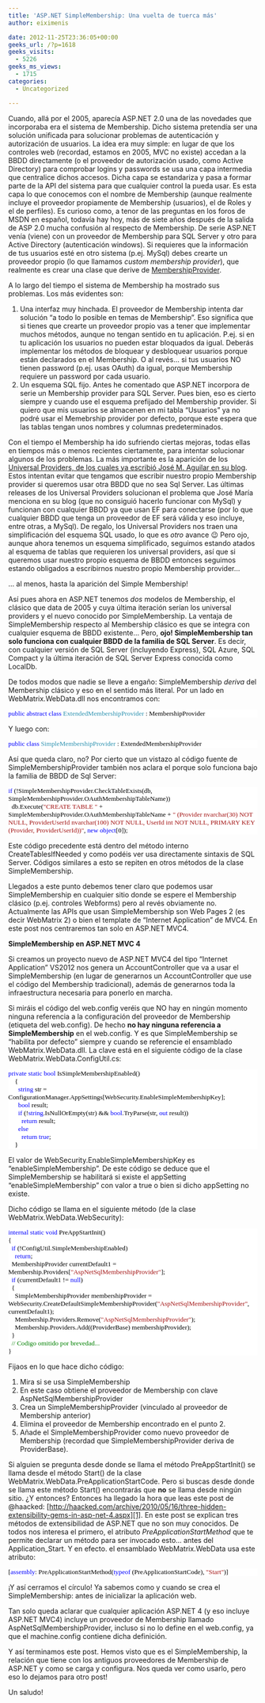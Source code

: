 ```yaml
---
title: 'ASP.NET SimpleMembership: Una vuelta de tuerca más'
author: eiximenis

date: 2012-11-25T23:36:05+00:00
geeks_url: /?p=1618
geeks_visits:
  - 5226
geeks_ms_views:
  - 1715
categories:
  - Uncategorized

---
```

Cuando, allá por el 2005, aparecía ASP.NET 2.0 una de las novedades que incorporaba era el sistema de Membership. Dicho sistema pretendía ser una solución unificada para solucionar problemas de autenticación y autorización de usuarios. La idea era muy simple: en lugar de que los controles web (recordad, estamos en 2005, MVC no existe) accedan a la BBDD directamente (o el proveedor de autorización usado, como Active Directory) para comprobar logins y passwords se usa una capa intermedia que centralice dichos accesos. Dicha capa se estandariza y pasa a formar parte de la API del sistema para que cualquier control la pueda usar. Es esta capa lo que conocemos con el nombre de Membership (aunque realmente incluye el proveedor propiamente de Membership (usuarios), el de Roles y el de perfiles). Es curioso como, a tenor de las preguntas en los foros de MSDN en español, todavía hay hoy, más de siete años después de la salida de ASP 2.0 mucha confusión al respecto de Membership. De serie ASP.NET venía (viene) con un proveedor de Membership para SQL Server y otro para Active Directory (autenticación windows). Si requieres que la información de tus usuarios esté en otro sistema (p.ej. MySql) debes crearte un proveedor propio (lo que llamamos _custom membership provider_), que realmente es crear una clase que derive de <a href="http://msdn.microsoft.com/es-es/library/system.web.security.membershipprovider(v=vs.80).aspx" target="_blank" rel="noopener noreferrer">MembershipProvider</a>.

A lo largo del tiempo el sistema de Membership ha mostrado sus problemas. Los más evidentes son:

  1. Una interfaz muy hinchada. El proveedor de Membership intenta dar solución “a todo lo posible en temas de Membership”. Eso significa que si tienes que crearte un proveedor propio vas a tener que implementar muchos métodos, aunque no tengan sentido en tu aplicación. P.ej. si en tu aplicación los usuarios no pueden estar bloquados da igual. Deberás implementar los métodos de bloquear y desbloquear usuarios porque están declarados en el Membership. O al revés… si tus usuarios NO tienen password (p.ej. usas OAuth) da igual, porque Membership requiere un password por cada usuario. 
  2. Un esquema SQL fijo. Antes he comentado que ASP.NET incorpora de serie un Membership provider para SQL Server. Pues bien, eso es cierto siempre y cuando use el esquema prefijado del Membership provider. Si quiero que mis usuarios se almacenen en mi tabla “Usuarios” ya no podré usar el Memebrship provider por defecto, porque este espera que las tablas tengan unos nombres y columnas predeterminados. 

Con el tiempo el Membership ha ido sufriendo ciertas mejoras, todas ellas en tiempos más o menos recientes ciertamente, para intentar solucionar algunos de los problemas. La más importante es la aparición de los <a href="http://www.variablenotfound.com/2011/09/aspnet-universal-providers.html" target="_blank" rel="noopener noreferrer">Universal Providers, de los cuales ya escribió José M. Aguilar en su blog</a>. Estos intentan evitar que tengamos que escribir nuestro propio Membership provider si queremos usar otra BBDD que no sea Sql Server. Las últimas releases de los Universal Providers solucionan el problema que José María menciona en su blog (que no consiguió hacerlo funcionar con MySql) y funcionan con cualquier BBDD ya que usan EF para conectarse (por lo que cualquier BBDD que tenga un proveedor de EF será válida y eso incluye, entre otras, a MySql). De regalo, los Universal Providers nos traen una simplificación del esquema SQL usado, lo que es _otro_ avance 😉 Pero ojo, aunque ahora tenemos un esquema simplificado, seguimos estando atados al esquema de tablas que requieren los universal providers, así que si queremos usar nuestro propio esquema de BBDD entonces seguimos estando obligados a escribirnos nuestro propio Membership provider…

… al menos, hasta la aparición del Simple Membership!

Así pues ahora en ASP.NET tenemos _dos_ modelos de Membership, el clásico que data de 2005 y cuya última iteración serían los universal providers y el nuevo conocido por SimpleMembership. La ventaja de SimpleMembership respecto al Membership clásico es que se integra con cualquier esquema de BBDD existente… Pero, **ojo! SimpleMembership tan solo funciona con cualquier BBDD de la familia de SQL Server**. Es decir, con cualquier versión de SQL Server (incluyendo Express), SQL Azure, SQL Compact y la última iteración de SQL Server Express conocida como LocalDb.

De todos modos que nadie se lleve a engaño: SimpleMembership _deriva_ del Membership clásico y eso en el sentido más literal. Por un lado en WebMatrix.WebData.dll nos encontramos con:

<div style="font-size: 10pt; font-family: consolas; background: white; color: black">
  <p style="margin: 0px">
    <span style="color: blue">public</span> <span style="color: blue">abstract</span> <span style="color: blue">class</span> <span style="color: #2b91af">ExtendedMembershipProvider</span> : MembershipProvider
  </p></p>
</div>

Y luego con:

<div style="font-size: 10pt; font-family: consolas; background: white; color: black">
  <p style="margin: 0px">
    <span style="color: blue">public</span> <span style="color: blue">class</span> <span style="color: #2b91af">SimpleMembershipProvider</span> : ExtendedMembershipProvider
  </p></p>
</div>

Así que queda claro, no? Por cierto que un vistazo al código fuente de SimpleMembershipProvider también nos aclara el porque solo funciona bajo la familia de BBDD de Sql Server:

<div style="font-size: 10pt; font-family: consolas; background: white; color: black">
  <p style="margin: 0px">
    <span style="color: blue">if</span> (!SimpleMembershipProvider.CheckTableExists(db, SimpleMembershipProvider.OAuthMembershipTableName))
  </p>
  
  <p style="margin: 0px">
    &#160; db.Execute(<span style="color: #a31515">"CREATE TABLE "</span> + SimpleMembershipProvider.OAuthMembershipTableName + <span style="color: #a31515">" (Provider nvarchar(30) NOT NULL, ProviderUserId nvarchar(100) NOT NULL, UserId int NOT NULL, PRIMARY KEY (Provider, ProviderUserId))"</span>, <span style="color: blue">new</span> <span style="color: blue">object</span>[0]);
  </p></p>
</div>

Este código precedente está dentro del método interno CreateTablesIfNeeded y como podéis ver usa directamente sintaxis de SQL Server. Códigos similares a esto se repiten en otros métodos de la clase SimpleMembership.

Llegados a este punto debemos tener claro que podemos usar SimpleMembership en cualquier sitio donde se espere el Membership clásico (p.ej. controles Webforms) pero al revés obviamente no. Actualmente las APIs que usan SimpleMembership son Web Pages 2 (es decir WebMatrix 2) o bien el template de “Internet Application” de MVC4. En este post nos centraremos tan solo en ASP.NET MVC4.

**SimpleMembership en ASP.NET MVC 4**

Si creamos un proyecto nuevo de ASP.NET MVC4 del tipo “Internet Application” VS2012 nos genera un AccountController que va a usar el SimpleMembership (en lugar de generarnos un AccountController que use el código del Membership tradicional), además de generarnos toda la infraestructura necesaria para ponerlo en marcha.

Si miráis el código del web.config veréis que NO hay en ningún momento ninguna referencia a la configuración del proveedor de Membership (etiqueta <membership> del web.config). De hecho **no hay ninguna referencia a SimpleMembership** en el web.config. Y es que SimpleMembership se “habilita por defecto” siempre y cuando se referencie el ensamblado WebMatrix.WebData.dll. La clave está en el siguiente código de la clase WebMatrix.WebData.ConfigUtil.cs:

<div style="font-size: 10pt; font-family: consolas; background: white; color: black">
  <p style="margin: 0px">
    <span style="color: blue">private</span> <span style="color: blue">static</span> <span style="color: blue">bool</span> IsSimpleMembershipEnabled()
  </p>
  
  <p style="margin: 0px">
    &#160;&#160;&#160; {
  </p>
  
  <p style="margin: 0px"
>
    &#160;&#160;&#160;&#160;&#160; <span style="color: blue">string</span> str = ConfigurationManager.AppSettings[WebSecurity.EnableSimpleMembershipKey];
  </p>
  
  <p style="margin: 0px">
    &#160;&#160;&#160;&#160;&#160; <span style="color: blue">bool</span> result;
  </p>
  
  <p style="margin: 0px">
    &#160;&#160;&#160;&#160;&#160; <span style="color: blue">if</span> (!<span style="color: blue">string</span>.IsNullOrEmpty(str) && <span style="color: blue">bool</span>.TryParse(str, <span style="color: blue">out</span> result))
  </p>
  
  <p style="margin: 0px">
    &#160;&#160;&#160;&#160;&#160;&#160;&#160; <span style="color: blue">return</span> result;
  </p>
  
  <p style="margin: 0px">
    &#160;&#160;&#160;&#160;&#160; <span style="color: blue">else</span>
  </p>
  
  <p style="margin: 0px">
    &#160;&#160;&#160;&#160;&#160;&#160;&#160; <span style="color: blue">return</span> <span style="color: blue">true</span>;
  </p>
  
  <p style="margin: 0px">
    &#160;&#160;&#160; }
  </p></p>
</div>

El valor de WebSecurity.EnableSimpleMembershipKey es “enableSimpleMembership”. De este código se deduce que el SimpleMembership se habilitará si existe el appSetting “enableSimpleMembership” con valor a true o bien si dicho appSetting no existe.

Dicho código se llama en el siguiente método (de la clase WebMatrix.WebData.WebSecurity):

<div style="font-size: 10pt; font-family: consolas; background: white; color: black">
  <p style="margin: 0px">
    <span style="color: blue">internal</span> <span style="color: blue">static</span> <span style="color: blue">void</span> PreAppStartInit()
  </p>
  
  <p style="margin: 0px">
    {
  </p>
  
  <p style="margin: 0px">
    &#160; <span style="color: blue">if</span> (!ConfigUtil.SimpleMembershipEnabled)
  </p>
  
  <p style="margin: 0px">
    &#160;&#160;&#160; <span style="color: blue">return</span>;
  </p>
  
  <p style="margin: 0px">
    &#160; MembershipProvider currentDefault1 = Membership.Providers[<span style="color: #a31515">"AspNetSqlMembershipProvider"</span>];
  </p>
  
  <p style="margin: 0px">
    &#160; <span style="color: blue">if</span> (currentDefault1 != <span style="color: blue">null</span>)
  </p>
  
  <p style="margin: 0px">
    &#160; {
  </p>
  
  <p style="margin: 0px">
    &#160;&#160;&#160; SimpleMembershipProvider membershipProvider = WebSecurity.CreateDefaultSimpleMembershipProvider(<span style="color: #a31515">"AspNetSqlMembershipProvider"</span>, currentDefault1);
  </p>
  
  <p style="margin: 0px">
    &#160;&#160;&#160; Membership.Providers.Remove(<span style="color: #a31515">"AspNetSqlMembershipProvider"</span>);
  </p>
  
  <p style="margin: 0px">
    &#160;&#160;&#160; Membership.Providers.Add((ProviderBase) membershipProvider);
  </p>
  
  <p style="margin: 0px">
    &#160; }
  </p>
  
  <p style="margin: 0px">
    &#160; <span style="color: green">// Codigo omitido por brevedad...</span>
  </p>
  
  <p style="margin: 0px">
    }
  </p></p>
</div>

Fijaos en lo que hace dicho código:

  1. Mira si se usa SimpleMembership 
  2. En este caso obtiene el proveedor de Membership con clave AspNetSqlMembershipProvider 
  3. Crea un SimpleMembershipProvider (vinculado al proveedor de Membership anterior) 
  4. Elimina el proveedor de Membership encontrado en el punto 2. 
  5. Añade el SimpleMembershipProvider como nuevo proveedor de Membership (recordad que SimpleMembershipProvider deriva de ProviderBase). 

Si alguien se pregunta desde donde se llama el método PreAppStartInit() se llama desde el método Start() de la clase WebMatrix.WebData.PreApplicationStartCode. Pero si buscas desde donde se llama este método Start() encontrarás que **no** se llama desde ningún sitio. ¿Y entonces? Entonces ha llegado la hora que leas este post de @haacked: [http://haacked.com/archive/2010/05/16/three-hidden-extensibility-gems-in-asp-net-4.aspx][1]. En este post se explican tres métodos de extensibilidad de ASP.NET que no son muy conocidos. De todos nos interesa el primero, el atributo _PreApplicationStartMethod_ que te permite declarar un método para ser invocado esto… antes del Application_Start. Y en efecto. el ensamblado WebMatrix.WebData usa este atributo:

<div style="font-size: 10pt; font-family: consolas; background: white; color: black">
  <p style="margin: 0px">
    [<span style="color: blue">assembly</span>: PreApplicationStartMethod(<span style="color: blue">typeof</span> (PreApplicationStartCode), <span style="color: #a31515">"Start"</span>)]
  </p></p>
</div>

¡Y así cerramos el círculo! Ya sabemos como y cuando se crea el SimpleMembership: antes de inicializar la aplicación web.

Tan solo queda aclarar que cualquier aplicación ASP.NET 4 (y eso incluye ASP.NET MVC4) incluye un proveedor de Membership llamado AspNetSqlMembershipProvider, incluso si no lo define en el web.config, ya que el machine.config contiene dicha definición.

Y así terminamos este post. Hemos visto que es el SimpleMembership, la relación que tiene con los antiguos proveedores de Membership de ASP.NET y como se carga y configura. Nos queda ver como usarlo, pero eso lo dejamos para otro post!

Un saludo!

 [1]: http://haacked.com/archive/2010/05/16/three-hidden-extensibility-gems-in-asp-net-4.aspx "http://haacked.com/archive/2010/05/16/three-hidden-extensibility-gems-in-asp-net-4.aspx"